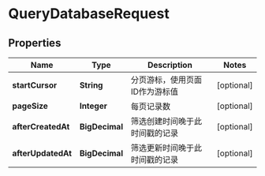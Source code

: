 

# QueryDatabaseRequest


## Properties

| Name | Type | Description | Notes |
|------------ | ------------- | ------------- | -------------|
|**startCursor** | **String** | 分页游标，使用页面ID作为游标值 |  [optional] |
|**pageSize** | **Integer** | 每页记录数 |  [optional] |
|**afterCreatedAt** | **BigDecimal** | 筛选创建时间晚于此时间戳的记录 |  [optional] |
|**afterUpdatedAt** | **BigDecimal** | 筛选更新时间晚于此时间戳的记录 |  [optional] |



